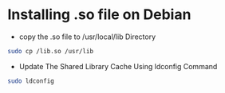 # Installing .so file on Debian

- copy the .so file to /usr/local/lib Directory

```bash
sudo cp /lib.so /usr/lib
```

- Update The Shared Library Cache Using ldconfig Command

```bash
sudo ldconfig
```
